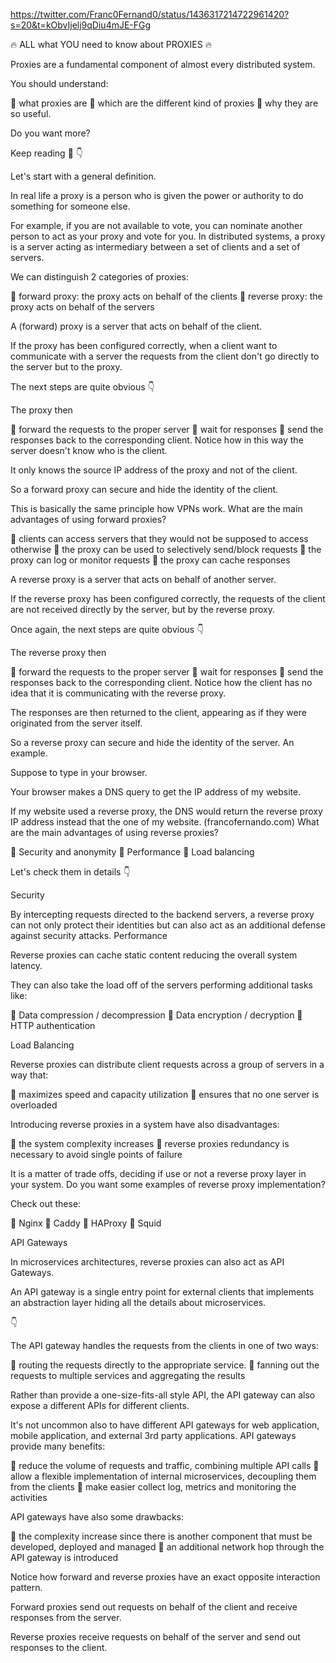 https://twitter.com/Franc0Fernand0/status/1436317214722961420?s=20&t=kObvIjelj9qDiu4mJE-FGg

🔥 ALL what YOU need to know about PROXIES 🔥

Proxies are a fundamental component of almost every distributed system.

You should understand:

🔸 what proxies are
🔸 which are the different kind of proxies
🔸 why they are so useful.

Do you want more?

Keep reading 🧵 👇



Let's start with a general definition.

In real life a proxy is a person who is given the power or authority to do something for someone else.

For example, if you are not available to vote, you can nominate another person to act as your proxy and vote for you. In distributed systems, a proxy is a server acting as intermediary between a set of clients and a set of servers.

We can distinguish 2 categories of proxies:

🔸 forward proxy: the proxy acts on behalf of the clients
🔸 reverse proxy: the proxy acts on behalf of the servers

A (forward) proxy is a server that acts on behalf of the client.

If the proxy has been configured correctly, when a client want to communicate with a server the requests from the client don't go directly to the server but to the proxy.

The next steps are quite obvious 👇



The proxy then

🔸 forward the requests to the proper server
🔸 wait for responses
🔸 send the responses back to the corresponding client. Notice how in this way the server doesn't know who is the client.

It only knows the source IP address of the proxy and not of the client.

So a forward proxy can secure and hide the identity of the client.

This is basically the same principle how VPNs work. What are the main advantages of using forward proxies?

🔸 clients can access servers that they would not be supposed to access otherwise
🔸 the proxy can be used to selectively send/block requests
🔸 the proxy can log or monitor requests
🔸 the proxy can cache responses

A reverse proxy is a server that acts on behalf of another server.

If the reverse proxy has been configured correctly, the requests of the client are not received directly by the server, but by the reverse proxy.

Once again, the next steps are quite obvious 👇



The reverse proxy then

🔸 forward the requests to the proper server
🔸 wait for responses
🔸 send the responses back to the corresponding client. Notice how the client has no idea that it is communicating with the reverse proxy.

The responses are then returned to the client, appearing as if they were originated from the server itself.

So a reverse proxy can secure and hide the identity of the server. An example.

Suppose to type in your browser.

Your browser makes a DNS query to get the IP address of my website.

If my website used a reverse proxy, the DNS would return the reverse proxy IP address instead that the one of my website. (francofernando.com) What are the main advantages of using reverse proxies?

🔸 Security and anonymity
🔸 Performance
🔸 Load balancing

Let's check them in details 👇

Security

By intercepting requests directed to the backend servers, a reverse proxy can not only protect their identities but can also act as an additional defense against security attacks. Performance

Reverse proxies can cache static content reducing the overall system latency.

They can also take the load off of the servers performing additional tasks like:

🔸 Data compression / decompression
🔸 Data encryption / decryption
🔸 HTTP authentication

Load Balancing

Reverse proxies can distribute client requests across a group of servers in a way that:

🔸 maximizes speed and capacity utilization
🔸 ensures that no one server is overloaded

Introducing reverse proxies in a system have also disadvantages:

🔸 the system complexity increases
🔸 reverse proxies redundancy is necessary to avoid single points of failure

It is a matter of trade offs, deciding if use or not a reverse proxy layer in your system. Do you want some examples of reverse proxy implementation?

Check out these:

🔸 Nginx
🔸 Caddy
🔸 HAProxy
🔸 Squid

API Gateways

In microservices architectures, reverse proxies can also act as API Gateways.

An API gateway is a single entry point for external clients that implements an abstraction layer hiding all the details about microservices.

👇



The API gateway handles the requests from the clients in one of two ways:

🔸 routing the requests directly to the appropriate service.
🔸 fanning out the requests to multiple services and aggregating the results

Rather than provide a one-size-fits-all style API, the API gateway can also expose a different APIs for different clients.

It's not uncommon also to have different API gateways for web application, mobile application, and external 3rd party applications. API gateways provide many benefits:

🔸 reduce the volume of requests and traffic, combining multiple API calls
🔸 allow a flexible implementation of internal microservices, decoupling them from the clients
🔸 make easier collect log, metrics and monitoring the activities

API gateways have also some drawbacks:

🔸 the complexity increase since there is another component that must be developed, deployed and managed
🔸 an additional network hop through the API gateway is introduced

Notice how forward and reverse proxies have an exact opposite interaction pattern.

Forward proxies send out requests on behalf of the client and receive responses from the server.

Reverse proxies receive requests on behalf of the server and send out responses to the client.

